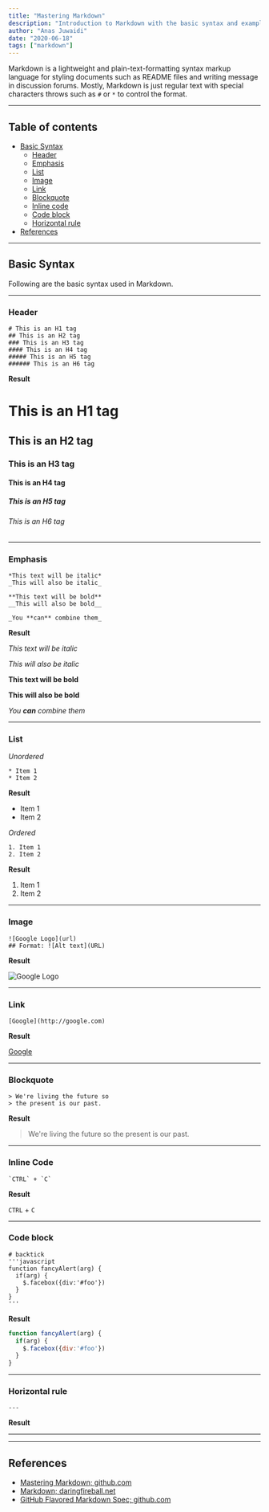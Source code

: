 ```yaml
---
title: "Mastering Markdown"
description: "Introduction to Markdown with the basic syntax and examples."
author: "Anas Juwaidi"
date: "2020-06-18"
tags: ["markdown"]
---
```


Markdown is a lightweight and plain-text-formatting syntax markup language for styling documents such as README files and writing message in discussion forums.
Mostly, Markdown is just regular text with special characters throws such as `#` or `*` to control the format.

---

## Table of contents
* [Basic Syntax](#basic-syntax)
  * [Header](#header)
  * [Emphasis](#emphasis)
  * [List](#list)
  * [Image](#image)
  * [Link](#link)
  * [Blockquote](#blockquote)
  * [Inline code](#inline-code)
  * [Code block](#code-block)
  * [Horizontal rule](#horizontal-rule)
* [References](#references)

---

<a name="basic-syntax"></a>
## Basic Syntax
Following are the basic syntax used in Markdown.

---

<a name="header"></a>
### Header
```
# This is an H1 tag
## This is an H2 tag
### This is an H3 tag
#### This is an H4 tag
##### This is an H5 tag
###### This is an H6 tag
```

**Result**

# This is an H1 tag
## This is an H2 tag
### This is an H3 tag
#### This is an H4 tag
##### This is an H5 tag
###### This is an H6 tag

---

<a name="emphasis"></a>
### Emphasis
```
*This text will be italic*
_This will also be italic_

**This text will be bold**
__This will also be bold__

_You **can** combine them_
```

**Result**

*This text will be italic*

_This will also be italic_

**This text will be bold**

__This will also be bold__

_You **can** combine them_

---

<a name="list"></a>
### List

*Unordered*
```
* Item 1
* Item 2
```

**Result**

* Item 1
* Item 2

*Ordered*
```
1. Item 1
2. Item 2
```

**Result**

1. Item 1
2. Item 2

---

<a name="image"></a>
### Image
```
![Google Logo](url)
## Format: ![Alt text](URL)
```

**Result**

![Google Logo](https://www.google.com/images/branding/googlelogo/1x/googlelogo_color_272x92dp.png)

---

<a name="link"></a>
### Link
```
[Google](http://google.com)
```

**Result**

[Google](http://google.com)

---

<a name="blockquote"></a>
### Blockquote
```
> We're living the future so
> the present is our past.
```

**Result**

> We're living the future so
> the present is our past.

---

<a name="inline-code"></a>
### Inline Code
```
`CTRL` + `C`
```

**Result**

`CTRL` + `C`

---

<a name="code-block"></a>
### Code block
```
# backtick
'''javascript
function fancyAlert(arg) {
  if(arg) {
    $.facebox({div:'#foo'})
  }
}
'''
```

**Result**

```javascript
function fancyAlert(arg) {
  if(arg) {
    $.facebox({div:'#foo'})
  }
}
```

---

<a name="horizontal-rule"></a>
### Horizontal rule
```
---
```

**Result**

---

---


<a name="references"></a>
## References

* [Mastering Markdown; github.com](https://guides.github.com/features/mastering-markdown/)
* [Markdown; daringfireball.net](https://daringfireball.net/projects/markdown)
* [GitHub Flavored Markdown Spec; github.com](https://github.github.com/gfm/)

